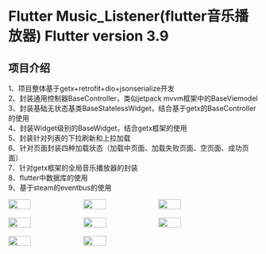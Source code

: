 # Flutter Music_Listener(flutter音乐播放器) Flutter version  3.9 <br>
## 项目介绍 <br>
1、项目整体基于getx+retrofit+dio+jsonserialize开发 <br>
2、封装通用控制器BaseController，类似jetpack mvvm框架中的BaseViemodel <br>
3、封装基础无状态基类BaseStatelessWidget，结合基于getx的BaseController的使用 <br>
4、封装Widget级别的BaseWidget，结合getx框架的使用 <br>
5、封装针对列表的下拉刷新和上拉加载 <br>
6、针对页面封装四种加载状态（加载中页面、加载失败页面、空页面、成功页面） <br>
7、针对getx框架的全局音乐播放器的封装 <br>
8、flutter中数据库的使用 <br>
9、基于steam的eventbus的使用 <br>

<div style="display: flex; flex-direction: row">
<img src="https://s2.loli.net/2023/04/11/cDp5lJRPxXKiI8v.jpg" width="30%">
<img src="https://s2.loli.net/2023/04/11/cPntXUlr5mTgZzw.jpg" width="30%">
<img src="https://s2.loli.net/2023/04/11/9xKtByGVvg47UAR.jpg" width="30%">
</div>
<br>
<div style="display: flex; flex-direction: row">
<img src="https://s2.loli.net/2023/04/11/btiFaGdl8eAPy6g.jpg" width="30%">
<img src="https://s2.loli.net/2023/04/11/Zf43mNWDt6FJTMi.jpg" width="30%">
<img src="https://s2.loli.net/2023/04/11/xMFj3wI2y8ZsPuS.jpg" width="30%">
</div>

<br>
<div style="display: flex; flex-direction: row">
<img src="https://s2.loli.net/2023/04/11/MwyEaU1G8Vgx9Ld.jpg" width="30%">
<img src="https://s2.loli.net/2023/04/11/eCzQB2bH9nsT5vf.jpg" width="30%">
</div>
